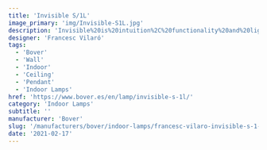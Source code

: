 ```yaml
---
title: 'Invisible S/1L'
image_primary: 'img/Invisible-S1L.jpg'
description: 'Invisible%20is%20intuition%2C%20functionality%20and%20lightness%20but%2C%20above%20all%2C%20simplicity.%20And%20this%20characteristic%20is%20the%20source%20of%20its%20beauty.%20Its%20simplicity%20gives%20it%20an%20intrinsic%20iconic%20quality.'
designer: 'Francesc Vilaró'
tags:
  - 'Bover'
  - 'Wall'
  - 'Indoor'
  - 'Ceiling'
  - 'Pendant'
  - 'Indoor Lamps'
href: 'https://www.bover.es/en/lamp/invisible-s-1l/'
category: 'Indoor Lamps'
subtitle: ''
manufacturer: 'Bover'
slug: '/manufacturers/bover/indoor-lamps/francesc-vilaro-invisible-s-1-l'
date: '2021-02-17'
---
```

